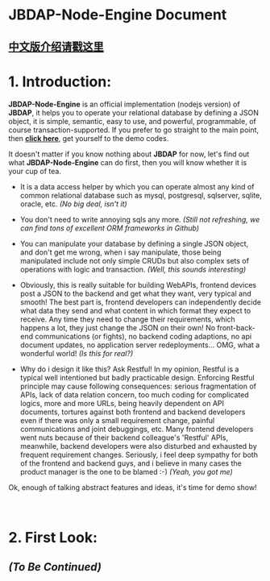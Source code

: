 # JBDAP-Node-Engine Document

## **[中文版介绍请戳这里](https://github.com/JBDAP/JBDAP-Node-Engine/blob/master/README-CN.md)**

# 1. Introduction: 

**JBDAP-Node-Engine** is an official implementation (nodejs version) of **JBDAP**, it helps you to operate your relational database by defining a JSON object, it is simple, semantic, easy to use, and powerful, programmable, of course transaction-supported. If you prefer to go straight to the main point, then **[click here](#first)**, get yourself to the demo codes.

It doesn't matter if you know nothing about **JBDAP** for now, let's find out what **JBDAP-Node-Engine** can do first, then you will know whether it is your cup of tea.

- It is a data access helper by which you can operate almost any kind of common relational database such as mysql, postgresql, sqlserver, sqlite, oracle, etc. *(No big deal, isn't it)*

- You don't need to write annoying sqls any more. *(Still not refreshing, we can find tons of excellent ORM frameworks in Github)*

- You can manipulate your database by defining a single JSON object, and don't get me wrong, when i say manipulate, those being manipulated include not only simple CRUDs but also complex sets of operations with logic and transaction. *(Well, this sounds interesting)*

- Obviously, this is really suitable for building WebAPIs, frontend devices post a JSON to the backend and get what they want, very typical and smooth! The best part is, frontend developers can independently decide what data they send and what content in which format they expect to receive. Any time they need to change their requirements, which happens a lot, they just change the JSON on their own! No front-back-end communications (or fights), no backend coding adaptions, no api document updates, no application server redeployments... OMG, what a wonderful world! *(Is this for real?)*

- Why do i design it like this? Ask Restful! In my opinion, Restful is a typical well intentioned but badly practicable design. Enforcing Restful principle may cause following consequences: serious fragmentation of APIs, lack of data relation concern, too much coding for complicated logics, more and more URLs, being heavily dependent on API documents, tortures against both frontend and backend developers even if there was only a small requirement change, painful communications and joint debuggings, etc. Many frontend developers went nuts because of their backend colleague's 'Restful' APIs, meanwhile, backend developers were also disturbed and exhausted by frequent requirement changes. Seriously, i feel deep sympathy for both of the frontend and backend guys, and i believe in many cases the product manager is the one to be blamed :-) *(Yeah, you got me)*

Ok, enough of talking abstract features and ideas, it's time for demo show!


<div style="width:100%;height:20px;border:none;"></div>
<div id="first" style="width:100%;height:1px;border:none;"></div>

# 2. First Look:

## *(To Be Continued)*